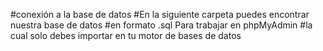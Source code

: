 #conexión a la base de datos
#En la siguiente carpeta puedes encontrar nuestra base de datos 
#en formato .sql  Para trabajar en phpMyAdmin 
#la cual solo debes importar en tu motor de bases de datos 
